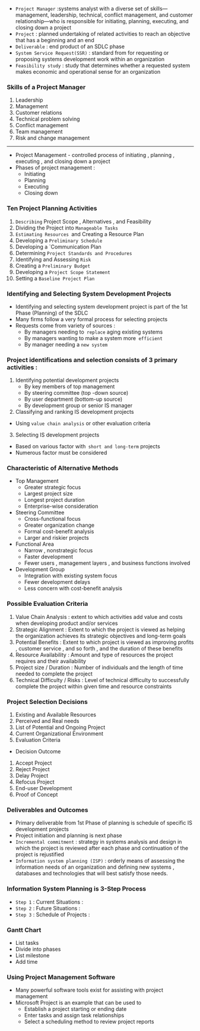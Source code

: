 - `Project Manager` :systems analyst with a diverse set of skills—management, leadership, technical, conflict management, and customer relationship—who is responsible for initiating, planning, executing, and closing down a project
- `Project` : planned undertaking of related activities to reach an objective that has a beginning and an end
- `Deliverable` : end product of an SDLC phase
- `System Service Request(SSR)` : standard from for requesting or proposing systems development work within an organization
- `Feasibility study` :  study that determines whether a requested system makes economic and operational sense for an organization

### Skills of a Project Manager
1. Leadership
2. Management
3. Customer relations
4. Technical problem solving
5. Conflict management
6. Team management
7. Risk and change management

---
- Project Management - controlled process of initiating , planning , executing , and closing down a project
- Phases of project management : 
	- Initiating
	- Planning
	- Executing
	- Closing down
### Ten Project Planning Activities 
1. `Describing` Project Scope , Alternatives , and Feasibility
2. Dividing the Project into `Manageable Tasks`
3. `Estimating Resources `and Creating a Resource Plan
4. Developing a `Preliminary Schedule`
5. Developing a `Communication Plan
6. Determining `Project Standards and Procedures`
7. Identifying and Assessing `Risk`
8. Creating a `Preliminary Budget`
9. Developing a `Project Scope Statement`
10. Setting a `Baseline Project Plan`
### Identifying and Selecting System Development Projects
- Identifying and selecting system development project is part of the 1st Phase (Planning) of the SDLC
- Many firms follow a very formal process for selecting projects
- Requests come from variety of sources : 
	- By managers needing to` replace` aging existing systems
	- By managers wanting to make a system more` efficient`
	- By manager needing a `new system`
### Project identifications and selection consists of 3 primary activities : 
1. Identifying potential development projects
	- By key members of top management 
	- By steering committee (top -down source)
	- By user department (bottom-up source)
	- By development group or senior IS manager
2. Classifying and ranking IS development projects
- Using `value chain analysis` or other evaluation criteria
3. Selecting IS development projects
- Based on various factor with` short and long-term` projects
- Numerous factor must be considered
### Characteristic of Alternative Methods
- Top Management 
	- Greater strategic focus
	- Largest project size
	- Longest project duration
	- Enterprise-wise consideration
- Steering Committee
	- Cross-functional focus
	- Greater organization change
	- Formal cost-benefit analysis
	- Larger and riskier projects
- Functional Area
	- Narrow , nonstrategic focus
	- Faster development
	- Fewer users , management layers , and business functions involved
- Development Group
	- Integration with existing system focus
	- Fewer development delays
	- Less concern with cost-benefit analysis
### Possible Evaluation Criteria
1. Value Chain Analysis : extent to which activities add value and costs when developing product and/or services
2. Strategic Alignment : Extent to which the project is viewed as helping the organization achieves its strategic objectives and long-term goals
3. Potential Benefits : Extent to which project is viewed as improving profits , customer service , and so forth , and the duration of these benefits
4. Resource Availability : Amount and type of resources the project requires and their availability
5. Project size / Duration : Number of individuals and the length of time needed to complete the project
6. Technical Difficulty / Risks : Level of technical difficulty to successfully complete the project within given time and resource constraints
### Project Selection Decisions
1. Existing and Available Resources
2. Perceived and Real needs
3. List of Potential and Ongoing Project
4. Current Organizational Environment
5. Evaluation Criteria
- Decision Outcome
1. Accept Project
2. Reject Project
3. Delay Project
4. Refocus Project
5. End-user Development
6. Proof of Concept
### Deliverables and Outcomes
- Primary deliverable from 1st Phase of planning is schedule of specific IS development projects
- Project initiation and planning is next phase
- `Incremental commitment` : strategy in systems analysis and design in which the project is reviewed after each phase and continuation of the project is rejustified
- `Information system planning (ISP)` : orderly means of assessing the information needs of an organization and defining new systems , databases and technologies that will best satisfy those needs.
### Information System Planning is 3-Step Process
- `Step 1` : Current Situations : 
- `Step 2` : Future Situations : 
- `Step 3` : Schedule of Projects :
### Gantt Chart 
- List tasks
- Divide into phases
- List milestone
- Add time
### Using Project Management Software
- Many powerful software tools exist for assisting with project management 
- Microsoft Project is an example that can be used to 
	- Establish a project starting or ending date
	- Enter tasks and assign task relationships
	- Select a scheduling method to review project reports
